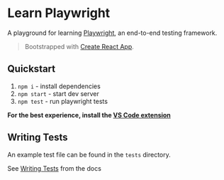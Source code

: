 # Learn Playwright

A playground for learning [Playwright](https://playwright.dev/), an end-to-end testing framework.

> Bootstrapped with [Create React App](https://github.com/facebook/create-react-app).

## Quickstart

1. `npm i` - install dependencies
2. `npm start` - start dev server
3. `npm test` - run playwright tests

**For the best experience, install the [VS Code extension](https://marketplace.visualstudio.com/items?itemName=ms-playwright.playwright)**

## Writing Tests

An example test file can be found in the `tests` directory.

See [Writing Tests](https://playwright.dev/docs/writing-tests) from the docs
